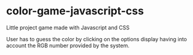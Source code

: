 # color-game-javascript-css
Little project game made with Javascript and CSS

User has to guess the color by clicking on the options display having into account the RGB number provided by the system.
